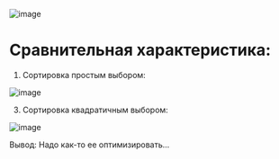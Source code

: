 ![image](https://github.com/user-attachments/assets/825e46d8-bee7-44fa-9c19-97003a50bab7)

# Сравнительная характеристика:
1) Сортировка простым выбором:

![image](https://github.com/user-attachments/assets/c75db2b5-4026-4497-9f5f-79a209b99c05)

3) Сортировка квадратичным выбором:

![image](https://github.com/user-attachments/assets/17e0c700-c009-4b4b-9f1e-ba626bf8ba8f)

Вывод:
Надо как-то ее оптимизировать...
